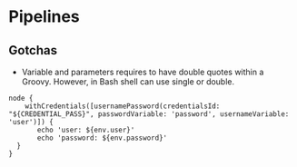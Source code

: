 # Pipelines

## Gotchas

* Variable and parameters requires to have double quotes within a Groovy. However, in Bash shell can use single or double.

```
node {
    withCredentials([usernamePassword(credentialsId: "${CREDENTIAL_PASS}", passwordVariable: 'password', usernameVariable: 'user')]) {
       echo 'user: ${env.user}'
       echo 'password: ${env.password}'
  }
}
```
